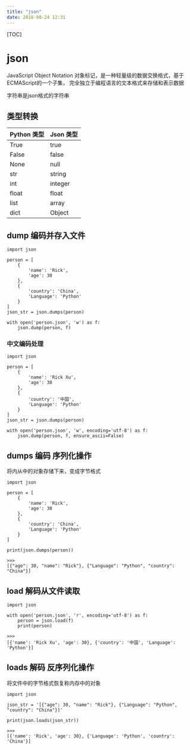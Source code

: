 ```yaml
---
title: "json"
date: 2018-08-24 12:31
---
```




[TOC]

# json

JavaScript Object Notation 对象标记，是一种轻量级的数据交换格式，基于ECMAScript的一个子集， 完全独立于编程语言的文本格式来存储和表示数据

字符串是json格式的字符串



## 类型转换

| Python 类型 | Json 类型 |
| :---------- | :-------- |
| True        | true      |
| False       | false     |
| None        | null      |
| str         | string    |
| int         | integer   |
| float       | float     |
| list        | array     |
| dict        | Object    |



## dump 编码并存入文件 

```
import json

person = [
    {
        'name': 'Rick',
        'age': 30
    },
    {
        'country': 'China',
        'Language': 'Python'
    }
]
json_str = json.dumps(person)

with open('person.json', 'w') as f:
    json.dump(person, f)
```



### 中文编码处理

```
import json

person = [
    {
        'name': 'Rick Xu',
        'age': 30
    },
    {
        'country': '中国',
        'Language': 'Python'
    }
]
json_str = json.dumps(person)

with open('person.json', 'w', encoding='utf-8') as f:
    json.dump(person, f, ensure_ascii=False)
```



## dumps 编码 序列化操作

将内从中的对象存储下来，变成字节格式

```
import json

person = [
    {
        'name': 'Rick',
        'age': 30
    },
    {
        'country': 'China',
        'Language': 'Python'
    }
]

print(json.dumps(person))

>>>
[{"age": 30, "name": "Rick"}, {"Language": "Python", "country": "China"}]
```



## load 解码从文件读取

```
import json

with open('person.json', 'r', encoding='utf-8') as f:
    person = json.load(f)
    print(person)
    
>>>
[{'name': 'Rick Xu', 'age': 30}, {'country': '中国', 'Language': 'Python'}]
```



## loads 解码 反序列化操作

将文件中的字节格式恢复称内存中的对象

```
import json

json_str = '[{"age": 30, "name": "Rick"}, {"Language": "Python", "country": "China"}]'

print(json.loads(json_str))

>>>
[{'name': 'Rick', 'age': 30}, {'Language': 'Python', 'country': 'China'}]
```

